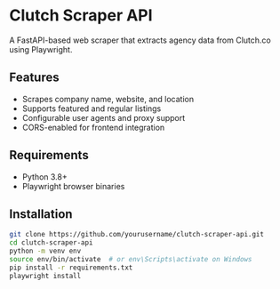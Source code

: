 # Clutch Scraper API

A FastAPI-based web scraper that extracts agency data from Clutch.co using Playwright.

## Features

- Scrapes company name, website, and location
- Supports featured and regular listings
- Configurable user agents and proxy support
- CORS-enabled for frontend integration

## Requirements

- Python 3.8+
- Playwright browser binaries

## Installation

```bash
git clone https://github.com/yourusername/clutch-scraper-api.git
cd clutch-scraper-api
python -m venv env
source env/bin/activate  # or env\Scripts\activate on Windows
pip install -r requirements.txt
playwright install
